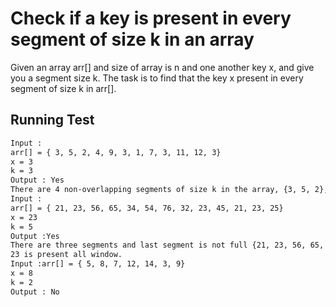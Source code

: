 # Check if a key is present in every segment of size k in an array

Given an array arr[] and size of array is n and one another key x, and give you a segment size k. The task is to find that the key x present in every segment of size k in arr[].

## Running Test 

``` bash
Input : 
arr[] = { 3, 5, 2, 4, 9, 3, 1, 7, 3, 11, 12, 3} 
x = 3 
k = 3 
Output : Yes 
There are 4 non-overlapping segments of size k in the array, {3, 5, 2}, {4, 9, 3}, {1, 7, 3} and {11, 12, 3}. 3 is present all segments.
Input : 
arr[] = { 21, 23, 56, 65, 34, 54, 76, 32, 23, 45, 21, 23, 25} 
x = 23 
k = 5 
Output :Yes 
There are three segments and last segment is not full {21, 23, 56, 65, 34}, {54, 76, 32, 23, 45} and {21, 23, 25}. 
23 is present all window.
Input :arr[] = { 5, 8, 7, 12, 14, 3, 9} 
x = 8 
k = 2 
Output : No

```
